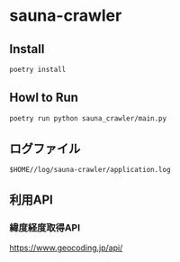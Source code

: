 # sauna-crawler

## Install

```bash
poetry install
```

## Howl to Run 

```bash
poetry run python sauna_crawler/main.py
```

## ログファイル

```
$HOME//log/sauna-crawler/application.log
```

## 利用API
### 緯度経度取得API

https://www.geocoding.jp/api/